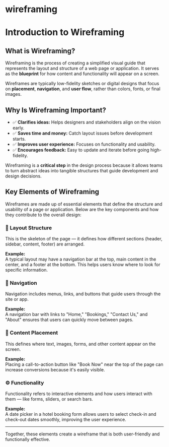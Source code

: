 # wireframing
# Introduction to Wireframing

## What is Wireframing?

Wireframing is the process of creating a simplified visual guide that represents the layout and structure of a web page or application. It serves as the **blueprint** for how content and functionality will appear on a screen.

Wireframes are typically low-fidelity sketches or digital designs that focus on **placement**, **navigation**, and **user flow**, rather than colors, fonts, or final images.

## Why Is Wireframing Important?

- ✅ **Clarifies ideas:** Helps designers and stakeholders align on the vision early.
- ✅ **Saves time and money:** Catch layout issues before development starts.
- ✅ **Improves user experience:** Focuses on functionality and usability.
- ✅ **Encourages feedback:** Easy to update and iterate before going high-fidelity.

Wireframing is a **critical step** in the design process because it allows teams to turn abstract ideas into tangible structures that guide development and design decisions.
## Key Elements of Wireframing

Wireframes are made up of essential elements that define the structure and usability of a page or application. Below are the key components and how they contribute to the overall design:

### 🧱 Layout Structure

This is the skeleton of the page — it defines how different sections (header, sidebar, content, footer) are arranged.

**Example:**  
A typical layout may have a navigation bar at the top, main content in the center, and a footer at the bottom. This helps users know where to look for specific information.

### 🧭 Navigation

Navigation includes menus, links, and buttons that guide users through the site or app.

**Example:**  
A navigation bar with links to "Home," "Bookings," "Contact Us," and "About" ensures that users can quickly move between pages.

### 📝 Content Placement

This defines where text, images, forms, and other content appear on the screen.

**Example:**  
Placing a call-to-action button like "Book Now" near the top of the page can increase conversions because it's easily visible.

### ⚙️ Functionality

Functionality refers to interactive elements and how users interact with them — like forms, sliders, or search bars.

**Example:**  
A date picker in a hotel booking form allows users to select check-in and check-out dates smoothly, improving the user experience.

---

Together, these elements create a wireframe that is both user-friendly and functionally effective.
